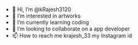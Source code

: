 - 👋 Hi, I’m @kRajesh3120
- 👀 I’m interested in artworks
- 🌱 I’m currently learning coding
- 💞️ I’m looking to collaborate on a app developer
- 📫 How to reach me krajesh_33 my Instagram id

<!---
kRajesh3120/kRajesh3120 is a ✨ special ✨ repository because its `README.md` (this file) appears on your GitHub profile.
You can click the Preview link to take a look at your changes.
--->
